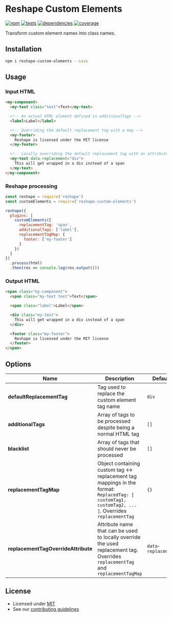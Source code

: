 # Reshape Custom Elements

[![npm](https://img.shields.io/npm/v/reshape-custom-elements.svg?style=flat-square)](https://npmjs.com/package/reshape-custom-elements)
[![tests](https://img.shields.io/travis/reshape/custom-elements.svg?style=flat-square)](https://travis-ci.org/reshape/custom-elements?branch=master)
[![dependencies](https://img.shields.io/david/reshape/custom-elements.svg?style=flat-square)](https://david-dm.org/reshape/custom-elements)
[![coverage](https://img.shields.io/coveralls/reshape/custom-elements.svg?style=flat-square)](https://coveralls.io/r/reshape/custom-elements?branch=master)

Transform custom element names into class names.

## Installation

```sh
npm i reshape-custom-elements --save
```

## Usage

### Input HTML

```html
<my-component>
  <my-text class="text">Text</my-text>

  <!-- An actual HTML element defined in additionalTags -->
  <label>Label</label>

  <!-- Overriding the default replacement tag with a map -->
  <my-footer>
    Reshape is licensed under the MIT license
  </my-footer>

  <!-- Locally overriding the default replacement tag with an attribute -->
  <my-text data-replacement="div">
    This will get wrapped in a div instead of a span
  </my-text>
</my-component>
```

### Reshape processing

```js
const reshape = require('reshape')
const customElements = require('reshape-custom-elements')

reshape({
  plugins: [
    customElements({
      replacementTag: 'span',
      additionalTags: ['label'],
      replacementTagMap: {
        footer: ['my-footer']
      }
    })
  ]
})
  .process(html)
  .then(res => console.log(res.output()))
```

### Output HTML

```html
<span class="my-component">
  <span class="my-text text">Text</span>

  <span class="label">Label</span>

  <div class="my-text">
    This will get wrapped in a div instead of a span
  </div>

  <footer class="my-footer">
    Reshape is licensed under the MIT license
  </footer>
</span>
```

## Options

| Name                                | Description                                                                                                                                       | Default            |
| ----------------------------------- | ------------------------------------------------------------------------------------------------------------------------------------------------- | ------------------ |
| **defaultReplacementTag**           | Tag used to replace the custom element tag name                                                                                                   | `div`              |
| **additionalTags**                  | Array of tags to be processed despite being a normal HTML tag                                                                                     | `[]`               |
| **blacklist**                       | Array of tags that should never be processed                                                                                                      | `[]`               |
| **replacementTagMap**               | Object containing custom tag ↔ replacement tag mappings in the format: `ReplacedTag: [ customTag1, customTag2, ... ]`. Overrides `replacementTag` | `{}`               |
| **replacementTagOverrideAttribute** | Attribute name that can be used to locally override the used replacement tag. Overrides `replacementTag` and `replacementTagMap`                  | `data-replacement` |

## License

- Licensed under [MIT](LICENCE.md)
- See our [contributing guidelines](contributing.md)
